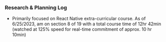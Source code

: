 ### Research & Planning Log

- Primarily focused on React Native extra-curricular course. As of 6/25/2023, am on section 8 of 19 with a total course time of 12hr 42min (watched at 125% speed for real-time commitment of approx. 10 hr 10min)
